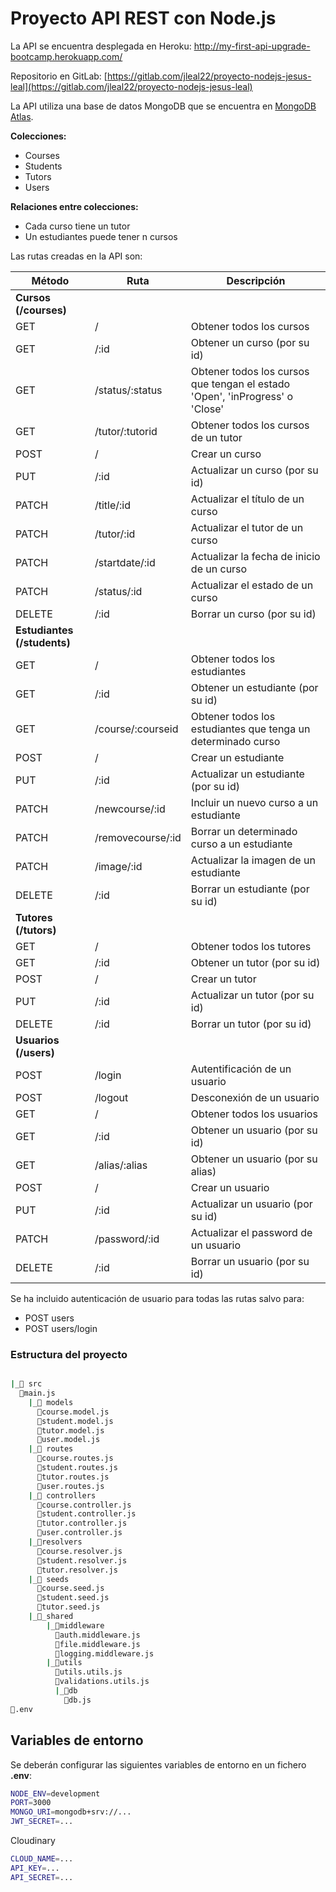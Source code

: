 
# Proyecto API REST con Node.js

La API se encuentra desplegada en Heroku:
http://my-first-api-upgrade-bootcamp.herokuapp.com/

Repositorio en GitLab:
[https://gitlab.com/jleal22/proyecto-nodejs-jesus-leal](https://gitlab.com/jleal22/proyecto-nodejs-jesus-leal)

La API utiliza una base de datos MongoDB que se encuentra en [MongoDB Atlas](https://www.mongodb.com/atlas).

**Colecciones:**
- Courses
- Students
- Tutors
- Users

**Relaciones entre colecciones:**
- Cada curso tiene un tutor
- Un estudiantes puede tener n cursos

Las rutas creadas en la API son:

| **Método** | **Ruta** | **Descripción** |
|--------|------|-------------| 
| **Cursos (/courses)** |
| GET | / | Obtener todos los cursos
| GET | /:id | Obtener un curso (por su id) | 
| GET | /status/:status | Obtener todos los cursos que tengan el estado 'Open', 'inProgress' o 'Close' | 
| GET | /tutor/:tutorid | Obtener todos los cursos de un tutor | 
| POST | / | Crear un curso | 
| PUT | /:id | Actualizar un curso (por su id) | 
| PATCH | /title/:id | Actualizar el título de un curso | 
| PATCH | /tutor/:id | Actualizar el tutor de un curso | 
| PATCH | /startdate/:id | Actualizar la fecha de inicio de un curso | 
| PATCH | /status/:id | Actualizar el estado de un curso | 
| DELETE | /:id | Borrar un curso (por su id) | 
| **Estudiantes (/students)** | 
| GET | / | Obtener todos los estudiantes | 
| GET | /:id | Obtener un estudiante (por su id) | 
| GET | /course/:courseid | Obtener todos los estudiantes que tenga un determinado curso | 
| POST | / | Crear un estudiante | 
| PUT | /:id | Actualizar un estudiante (por su id) | 
| PATCH | /newcourse/:id | Incluir un nuevo curso a un estudiante | 
| PATCH | /removecourse/:id | Borrar un determinado curso a un estudiante | 
| PATCH | /image/:id | Actualizar la imagen de un estudiante | 
| DELETE | /:id | Borrar un estudiante (por su id) | 
| **Tutores (/tutors)** | 
| GET | / | Obtener todos los tutores | 
| GET | /:id | Obtener un tutor (por su id) | 
| POST | / | Crear un tutor | 
| PUT | /:id | Actualizar un tutor (por su id) | 
| DELETE | /:id | Borrar un tutor (por su id) | 
| **Usuarios (/users)** | 
| POST | /login | Autentificación de un usuario | 
| POST | /logout | Desconexión de un usuario | 
| GET | / | Obtener todos los usuarios | 
| GET | /:id | Obtener un usuario (por su id) | 
| GET | /alias/:alias | Obtener un usuario (por su alias) | 
| POST | / | Crear un usuario | 
| PUT | /:id | Actualizar un usuario (por su id) | 
| PATCH | /password/:id | Actualizar el password de un usuario | 
| DELETE | /:id | Borrar un usuario (por su id) | 

Se ha incluido autenticación de usuario para todas las rutas salvo para:
- POST users
- POST users/login

### Estructura del proyecto

```bash

|_📁 src
  📄main.js
	|_📁 models
      📝course.model.js
      📝student.model.js
      📝tutor.model.js
	  📝user.model.js
	|_📁 routes
      📝course.routes.js
      📝student.routes.js
      📝tutor.routes.js
	  📝user.routes.js
	|_📁 controllers
      📝course.controller.js
      📝student.controller.js
      📝tutor.controller.js
	  📝user.controller.js
    |_📁resolvers
      📝course.resolver.js
      📝student.resolver.js
      📝tutor.resolver.js  
	|_📁 seeds
	  📝course.seed.js
      📝student.seed.js
      📝tutor.seed.js
    |_📁_shared
        |_📁middleware
          📝auth.middleware.js
          📝file.middleware.js
          📝logging.middleware.js
        |_📁utils
          📝utils.utils.js
          📝validations.utils.js
          |_📁db
            📝db.js
📝.env
```

## Variables de entorno

Se deberán configurar las siguientes variables de entorno en un fichero **.env**:

```bash
NODE_ENV=development
PORT=3000
MONGO_URI=mongodb+srv://...
JWT_SECRET=...
```
Cloudinary
```bash
CLOUD_NAME=...
API_KEY=...
API_SECRET=...
```